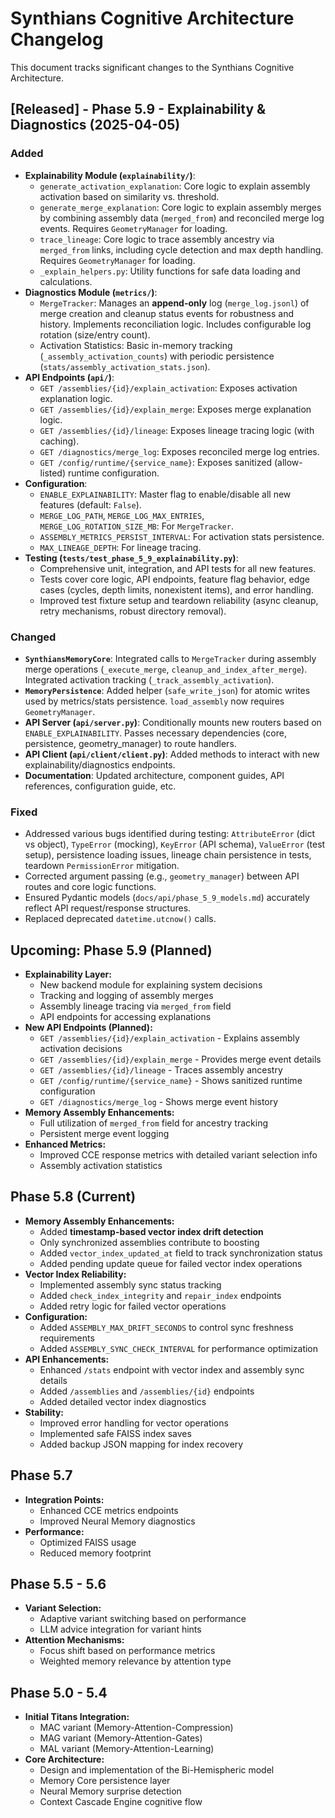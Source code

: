 # Synthians Cognitive Architecture Changelog

This document tracks significant changes to the Synthians Cognitive Architecture.

## [Released] - Phase 5.9 - Explainability & Diagnostics (2025-04-05)

### Added
- **Explainability Module (`explainability/`)**:
    - `generate_activation_explanation`: Core logic to explain assembly activation based on similarity vs. threshold.
    - `generate_merge_explanation`: Core logic to explain assembly merges by combining assembly data (`merged_from`) and reconciled merge log events. Requires `GeometryManager` for loading.
    - `trace_lineage`: Core logic to trace assembly ancestry via `merged_from` links, including cycle detection and max depth handling. Requires `GeometryManager` for loading.
    - `_explain_helpers.py`: Utility functions for safe data loading and calculations.
- **Diagnostics Module (`metrics/`)**:
    - `MergeTracker`: Manages an **append-only** log (`merge_log.jsonl`) of merge creation and cleanup status events for robustness and history. Implements reconciliation logic. Includes configurable log rotation (size/entry count).
    - Activation Statistics: Basic in-memory tracking (`_assembly_activation_counts`) with periodic persistence (`stats/assembly_activation_stats.json`).
- **API Endpoints (`api/`)**:
    - `GET /assemblies/{id}/explain_activation`: Exposes activation explanation logic.
    - `GET /assemblies/{id}/explain_merge`: Exposes merge explanation logic.
    - `GET /assemblies/{id}/lineage`: Exposes lineage tracing logic (with caching).
    - `GET /diagnostics/merge_log`: Exposes reconciled merge log entries.
    - `GET /config/runtime/{service_name}`: Exposes sanitized (allow-listed) runtime configuration.
- **Configuration**:
    - `ENABLE_EXPLAINABILITY`: Master flag to enable/disable all new features (default: `False`).
    - `MERGE_LOG_PATH`, `MERGE_LOG_MAX_ENTRIES`, `MERGE_LOG_ROTATION_SIZE_MB`: For `MergeTracker`.
    - `ASSEMBLY_METRICS_PERSIST_INTERVAL`: For activation stats persistence.
    - `MAX_LINEAGE_DEPTH`: For lineage tracing.
- **Testing (`tests/test_phase_5_9_explainability.py`)**:
    - Comprehensive unit, integration, and API tests for all new features.
    - Tests cover core logic, API endpoints, feature flag behavior, edge cases (cycles, depth limits, nonexistent items), and error handling.
    - Improved test fixture setup and teardown reliability (async cleanup, retry mechanisms, robust directory removal).

### Changed
- **`SynthiansMemoryCore`**: Integrated calls to `MergeTracker` during assembly merge operations (`_execute_merge`, `cleanup_and_index_after_merge`). Integrated activation tracking (`_track_assembly_activation`).
- **`MemoryPersistence`**: Added helper (`safe_write_json`) for atomic writes used by metrics/stats persistence. `load_assembly` now requires `GeometryManager`.
- **API Server (`api/server.py`)**: Conditionally mounts new routers based on `ENABLE_EXPLAINABILITY`. Passes necessary dependencies (core, persistence, geometry_manager) to route handlers.
- **API Client (`api/client/client.py`)**: Added methods to interact with new explainability/diagnostics endpoints.
- **Documentation**: Updated architecture, component guides, API references, configuration guide, etc.

### Fixed
- Addressed various bugs identified during testing: `AttributeError` (dict vs object), `TypeError` (mocking), `KeyError` (API schema), `ValueError` (test setup), persistence loading issues, lineage chain persistence in tests, teardown `PermissionError` mitigation.
- Corrected argument passing (e.g., `geometry_manager`) between API routes and core logic functions.
- Ensured Pydantic models (`docs/api/phase_5_9_models.md`) accurately reflect API request/response structures.
- Replaced deprecated `datetime.utcnow()` calls.

## Upcoming: Phase 5.9 (Planned)

- **Explainability Layer:**
  - New backend module for explaining system decisions
  - Tracking and logging of assembly merges
  - Assembly lineage tracing via `merged_from` field
  - API endpoints for accessing explanations
- **New API Endpoints (Planned):**
  - `GET /assemblies/{id}/explain_activation` - Explains assembly activation decisions
  - `GET /assemblies/{id}/explain_merge` - Provides merge event details 
  - `GET /assemblies/{id}/lineage` - Traces assembly ancestry
  - `GET /config/runtime/{service_name}` - Shows sanitized runtime configuration
  - `GET /diagnostics/merge_log` - Shows merge event history
- **Memory Assembly Enhancements:**
  - Full utilization of `merged_from` field for ancestry tracking
  - Persistent merge event logging
- **Enhanced Metrics:**
  - Improved CCE response metrics with detailed variant selection info
  - Assembly activation statistics

## Phase 5.8 (Current)

- **Memory Assembly Enhancements:**
  - Added **timestamp-based vector index drift detection**
  - Only synchronized assemblies contribute to boosting
  - Added `vector_index_updated_at` field to track synchronization status
  - Added pending update queue for failed vector index operations
- **Vector Index Reliability:**
  - Implemented assembly sync status tracking
  - Added `check_index_integrity` and `repair_index` endpoints
  - Added retry logic for failed vector operations
- **Configuration:**
  - Added `ASSEMBLY_MAX_DRIFT_SECONDS` to control sync freshness requirements
  - Added `ASSEMBLY_SYNC_CHECK_INTERVAL` for performance optimization
- **API Enhancements:**
  - Enhanced `/stats` endpoint with vector index and assembly sync details
  - Added `/assemblies` and `/assemblies/{id}` endpoints
  - Added detailed vector index diagnostics
- **Stability:**
  - Improved error handling for vector operations
  - Implemented safe FAISS index saves
  - Added backup JSON mapping for index recovery

## Phase 5.7

- **Integration Points:**
  - Enhanced CCE metrics endpoints
  - Improved Neural Memory diagnostics
- **Performance:**
  - Optimized FAISS usage
  - Reduced memory footprint

## Phase 5.5 - 5.6

- **Variant Selection:**
  - Adaptive variant switching based on performance
  - LLM advice integration for variant hints
- **Attention Mechanisms:**
  - Focus shift based on performance metrics
  - Weighted memory relevance by attention type

## Phase 5.0 - 5.4

- **Initial Titans Integration:**
  - MAC variant (Memory-Attention-Compression)
  - MAG variant (Memory-Attention-Gates)
  - MAL variant (Memory-Attention-Learning)
- **Core Architecture:**
  - Design and implementation of the Bi-Hemispheric model
  - Memory Core persistence layer
  - Neural Memory surprise detection
  - Context Cascade Engine cognitive flow
